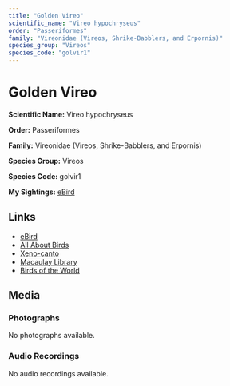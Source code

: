 ```yaml
---
title: "Golden Vireo"
scientific_name: "Vireo hypochryseus"
order: "Passeriformes"
family: "Vireonidae (Vireos, Shrike-Babblers, and Erpornis)"
species_group: "Vireos"
species_code: "golvir1"
---
```


# Golden Vireo

**Scientific Name:** Vireo hypochryseus

**Order:** Passeriformes

**Family:** Vireonidae (Vireos, Shrike-Babblers, and Erpornis)

**Species Group:** Vireos

**Species Code:** golvir1

**My Sightings:** [eBird](https://ebird.org/lifelist?r=world&time=life&spp=golvir1)

## Links
* [eBird](https://ebird.org/species/golvir1) 
* [All About Birds](https://www.allaboutbirds.org/guide/golvir1) 
* [Xeno-canto](https://www.xeno-canto.org/species/golvir1) 
* [Macaulay Library](https://search.macaulaylibrary.org/catalog?taxonCode=golvir1&sort=rating_rank_desc)
* [Birds of the World](https://birdsoftheworld.org/bow/species/golvir1)

## Media
### Photographs
No photographs available.

### Audio Recordings
No audio recordings available.
